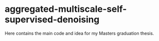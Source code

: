 # aggregated-multiscale-self-supervised-denoising
Here contains the main code and idea for my Masters graduation thesis.
